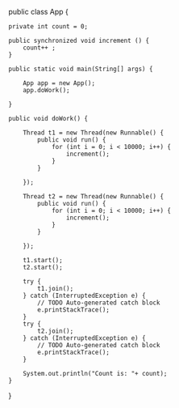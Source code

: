 
public class App {

	private int count = 0;
	
	public synchronized void increment () {
		count++ ;
	}
	
	public static void main(String[] args) {

		App app = new App();
		app.doWork();
		
	}

	public void doWork() {
	
		Thread t1 = new Thread(new Runnable() {
			public void run() {
				for (int i = 0; i < 10000; i++) {
					increment();
				}
			}
			
		});
		
		Thread t2 = new Thread(new Runnable() {
			public void run() {
				for (int i = 0; i < 10000; i++) {
					increment();
				}
			}
			
		});
		
		t1.start();
		t2.start();
		
		try {
			t1.join();
		} catch (InterruptedException e) {
			// TODO Auto-generated catch block
			e.printStackTrace();
		}
		try {
			t2.join();
		} catch (InterruptedException e) {
			// TODO Auto-generated catch block
			e.printStackTrace();
		}
		
		System.out.println("Count is: "+ count);
	}
}
